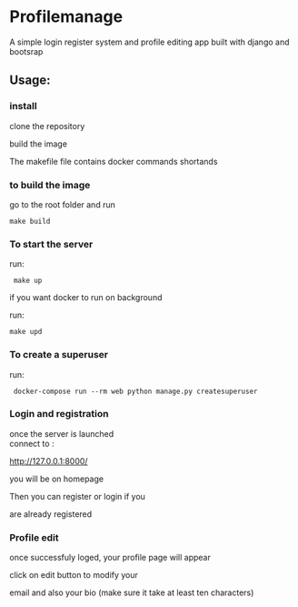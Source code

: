 # Profilemanage

A simple login register system and profile editing app built with django and bootsrap

## Usage:

### install

clone the repository 

build the image 

The makefile file contains docker commands shortands



### to build the image

  go to the root folder and run 

   `` make build ``

### To start the server


run:   

 ``  make up ``

if you want docker to run on background


 run:  
 
 `` make upd ``

 



### To create a superuser


run:


`` docker-compose run --rm web python manage.py createsuperuser``



### Login and registration


once the server is launched  
connect to :

http://127.0.0.1:8000/


you will be on homepage

Then you can register or login if you 

are already registered



### Profile edit

once successfuly loged, your profile page will appear

click on edit button to modify your 

email and also your bio (make sure it take at least ten characters)

